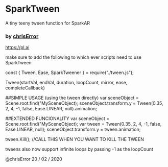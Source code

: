 # SparkTween
A tiny teeny tween function for SparkAR
### by <a href="https://www.instagram.com/chriserror/">chrisError</a>
https://pl.ai


make sure to add the following to which ever scripts need to use SparkTween


const {
	Tween,
	Ease,
	SparkTweener
} = require("./tween.js");

Tween(startVal, endVal, duration, loopCount, mirror, ease, completeCallback) 


##SIMPLE USAGE (using the tween directly)
var sceneObject = Scene.root.find("MySceneObject);
sceneObject.transform.y = Tween(0.35, 2, 4, -1, false, Ease.LINEAR, null).animation;


##EXTENDED FUNCIONALITY
var sceneObject = Scene.root.find("MySceneObject);
var tween = Tween(0.35, 2, 4, -1, false, Ease.LINEAR, null);
sceneObject.transform.y = tween.animation;

tween.Kill(); //CALL THIS WHEN YOU WANT TO KILL THE TWEEN

tweens also now support infinite loops by passing -1 as the loopCount


@chrisError 20 / 02 / 2020



